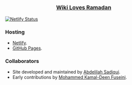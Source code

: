 <h2 align="center">
<small><a href="https://w.wiki/BSZE">
Wiki Loves Ramadan</a></small>
</h2>

[![Netlify Status](https://api.netlify.com/api/v1/badges/ca892c6d-9430-40d9-8648-1be6a78e39bf/deploy-status)](https://app.netlify.com/projects/wikilovesramadan/deploys)

### Hosting

- [Netlify](https://wikilovesramadan.netlify.app/).
- [GitHub Pages](https://sadiqui.github.io/wikilovesramadan/).

### Collaborators

- Site developed and maintained by [Abdelilah Sadiqui](https://github.com/sadiqui).
- Early contributions by [Mohammed Kamal-Deen Fuseini](https://github.com/DNShitobu).
